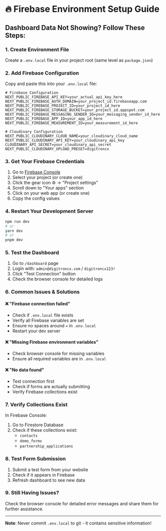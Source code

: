 # 🔥 Firebase Environment Setup Guide

## Dashboard Data Not Showing? Follow These Steps:

### 1. Create Environment File
Create a `.env.local` file in your project root (same level as `package.json`)

### 2. Add Firebase Configuration
Copy and paste this into your `.env.local` file:

```env
# Firebase Configuration
NEXT_PUBLIC_FIREBASE_API_KEY=your_actual_api_key_here
NEXT_PUBLIC_FIREBASE_AUTH_DOMAIN=your_project_id.firebaseapp.com
NEXT_PUBLIC_FIREBASE_PROJECT_ID=your_project_id_here
NEXT_PUBLIC_FIREBASE_STORAGE_BUCKET=your_project_id.appspot.com
NEXT_PUBLIC_FIREBASE_MESSAGING_SENDER_ID=your_messaging_sender_id_here
NEXT_PUBLIC_FIREBASE_APP_ID=your_app_id_here
NEXT_PUBLIC_FIREBASE_MEASUREMENT_ID=your_measurement_id_here

# Cloudinary Configuration
NEXT_PUBLIC_CLOUDINARY_CLOUD_NAME=your_cloudinary_cloud_name
NEXT_PUBLIC_CLOUDINARY_API_KEY=your_cloudinary_api_key
CLOUDINARY_API_SECRET=your_cloudinary_api_secret
NEXT_PUBLIC_CLOUDINARY_UPLOAD_PRESET=digitroncx
```

### 3. Get Your Firebase Credentials
1. Go to [Firebase Console](https://console.firebase.google.com/)
2. Select your project (or create one)
3. Click the gear icon ⚙️ → "Project settings"
4. Scroll down to "Your apps" section
5. Click on your web app (or create one)
6. Copy the config values

### 4. Restart Your Development Server
```bash
npm run dev
# or
yarn dev
# or
pnpm dev
```

### 5. Test the Dashboard
1. Go to `/dashboard` page
2. Login with: `admin@digitroncx.com` / `digitroncx123!`
3. Click "Test Connection" button
4. Check the browser console for detailed logs

### 6. Common Issues & Solutions

#### ❌ "Firebase connection failed"
- Check if `.env.local` file exists
- Verify all Firebase variables are set
- Ensure no spaces around `=` in `.env.local`
- Restart your dev server

#### ❌ "Missing Firebase environment variables"
- Check browser console for missing variables
- Ensure all required variables are in `.env.local`

#### ❌ "No data found"
- Test connection first
- Check if forms are actually submitting
- Verify Firebase collections exist

### 7. Verify Collections Exist
In Firebase Console:
1. Go to Firestore Database
2. Check if these collections exist:
   - `contacts`
   - `demo_forms` 
   - `partnership_applications`

### 8. Test Form Submission
1. Submit a test form from your website
2. Check if it appears in Firebase
3. Refresh dashboard to see new data

### 9. Still Having Issues?
Check the browser console for detailed error messages and share them for further assistance.

---
**Note**: Never commit `.env.local` to git - it contains sensitive information!
